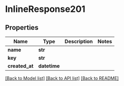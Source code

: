 # InlineResponse201

## Properties
Name | Type | Description | Notes
------------ | ------------- | ------------- | -------------
**name** | **str** |  | 
**key** | **str** |  | 
**created_at** | **datetime** |  | 

[[Back to Model list]](../README.md#documentation-for-models) [[Back to API list]](../README.md#documentation-for-api-endpoints) [[Back to README]](../README.md)

